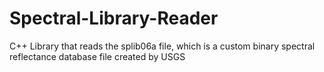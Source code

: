 # Spectral-Library-Reader
C++ Library that reads the splib06a file, which is a custom binary spectral reflectance database file created by USGS
